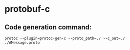 # protobuf-c

## Code generation command:
```
protoc --plugin=protoc-gen-c --proto_path=./ --c_out=./ ./AMessage.proto 
```
